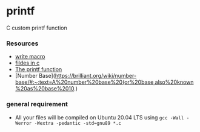# printf
C custom printf function

### Resources
* [write macro](https://pubs.opengroup.org/onlinepubs/007908799/xsh/write.html)
* [fildes in c](https://www.thinkage.ca/gcos/expl/c/incl/fildes.html)
* [The printf function](https://www.it.uc3m.es/pbasanta/asng/course_notes/input_output_printf_en.html)
* [Number Base](https://brilliant.org/wiki/number-base/#:~:text=A%20number%20base%20(or%20base,also%20known%20as%20base%2010.)

### general requirement
* All your files will be compiled on Ubuntu 20.04 LTS using ```gcc -Wall -Werror -Wextra -pedantic -std=gnu89 *.c```
